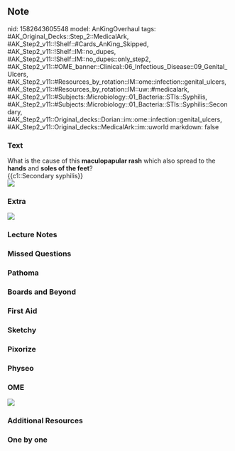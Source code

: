 ## Note
nid: 1582643605548
model: AnKingOverhaul
tags: #AK_Original_Decks::Step_2::MedicalArk, #AK_Step2_v11::!Shelf::#Cards_AnKing_Skipped, #AK_Step2_v11::!Shelf::IM::no_dupes, #AK_Step2_v11::!Shelf::IM::no_dupes::only_step2, #AK_Step2_v11::#OME_banner::Clinical::06_Infectious_Disease::09_Genital_Ulcers, #AK_Step2_v11::#Resources_by_rotation::IM::ome::infection::genital_ulcers, #AK_Step2_v11::#Resources_by_rotation::IM::uw::#medicalark, #AK_Step2_v11::#Subjects::Microbiology::01_Bacteria::STIs::Syphilis, #AK_Step2_v11::#Subjects::Microbiology::01_Bacteria::STIs::Syphilis::Secondary, #AK_Step2_v11::Original_decks::Dorian::im::ome::infection::genital_ulcers, #AK_Step2_v11::Original_decks::MedicalArk::im::uworld
markdown: false

### Text
<div>
  What is the cause of this <b>maculopapular rash</b> which also
  spread to the <b>hands</b> and <b>soles of the feet</b>?
</div>
<div>
  {{c1::Secondary syphilis}}
</div><img src=
"paste-81d3f5a15068bdd75256b984d11aa4d36173569a.jpg">

### Extra
<img src="big_59240a099b9b3.jpg">

### Lecture Notes


### Missed Questions


### Pathoma


### Boards and Beyond


### First Aid


### Sketchy


### Pixorize


### Physeo


### OME
<div class="ome-widget">
  <a href=
  "https://onlinemeded.org/spa/infectious-disease/genital-ulcers/acquire?ref=anki">
  <img src="_OME_AnkiFlashcards_Lesson_1.png"></a>
</div>

### Additional Resources


### One by one

